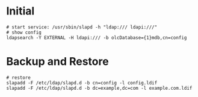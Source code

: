 # Initial
```shell
# start service: /usr/sbin/slapd -h "ldap:/// ldapi:///"
# show config
ldapsearch -Y EXTERNAL -H ldapi:/// -b olcDatabase={1}mdb,cn=config
```
# Backup and Restore
```shell
# restore
slapadd -F /etc/ldap/slapd.d -b cn=config -l config.ldif
slapadd -F /etc/ldap/slapd.d -b dc=example,dc=com -l example.com.ldif
```